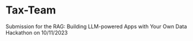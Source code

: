 # Tax-Team
Submission for the RAG: Building LLM-powered Apps with Your Own Data Hackathon on 10/11/2023
